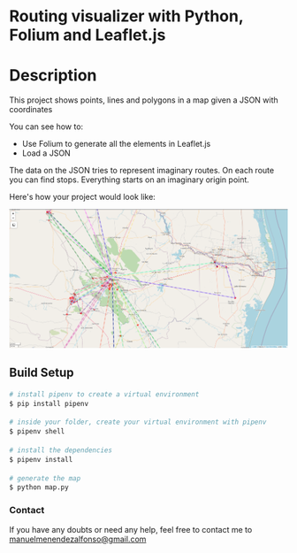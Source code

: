 # Routing visualizer with Python, Folium and Leaflet.js

# Description

This project shows points, lines and polygons in a map given a JSON with coordinates

You can see how to:

- Use Folium to generate all the elements in Leaflet.js
- Load a JSON

The data on the JSON tries to represent imaginary routes. On each route you can find stops.
Everything starts on an imaginary origin point.

Here's how your project would look like:

![Alt text](https://github.com/hudsonbay/routing-visualizer-python-folium-leafletjs/blob/master/screenshot/Screenshot_20200502_004734.png?raw=true "Application UI")

## Build Setup

```bash
# install pipenv to create a virtual environment
$ pip install pipenv

# inside your folder, create your virtual environment with pipenv
$ pipenv shell

# install the dependencies
$ pipenv install

# generate the map
$ python map.py
```

### Contact

If you have any doubts or need any help, feel free to contact me to manuelmenendezalfonso@gmail.com
